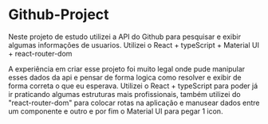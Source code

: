 # Github-Project
Neste projeto de estudo utilizei a API do Github para pesquisar e exibir algumas informações de usuarios.
Utilizei o React + typeScript + Material UI + react-router-dom

A experiência em criar esse projeto foi muito legal onde pude manipular esses dados da api e pensar de forma logica como resolver e exibir de forma correta
o que eu esperava.
Utilizei o React + typeScript para poder já ir praticando algumas estruturas mais profissionais, também utilizei do "react-router-dom" para colocar rotas
na aplicação e manusear dados entre um componente e outro e por fim o Material UI para pegar 1 icon.
